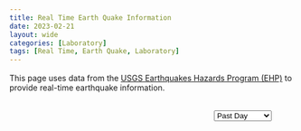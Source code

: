```yaml
---
title: Real Time Earth Quake Information
date: 2023-02-21
layout: wide
categories: [Laboratory]
tags: [Real Time, Earth Quake, Laboratory]
---
```

<style>
/* Paragraph */
article > p {
  padding: 0 2rem;
}

p {
  margin: 1rem 0;
}

/* Viewer */
.viewer {
  box-sizing: border-box;
  height: 100%;
  border-top: 1px solid var(--main-border-color);
  height: calc(100vh - 128px - 3.8rem);
}

.viewer-row {
  display: flex;
  height: 100%;
}

.viewer-column-70 {
  flex: 70%;
  width: 70%;
  height: 100%;
}

.viewer-column-30 {
  flex: 30%;
  width: 30%;
  height: 100%;
  padding-left: 2rem;
}

.quakes {
  height: 100%;
  overflow: hidden;
}

.quakes p {
  padding-right: 1rem;
}

.locations {
  height: calc(100% - 4rem);
}

.link-list {
  overflow-y: scroll;
  height: 100%;
  user-select: none;
}

x3d-canvas {
  display: block;
  width: 100%;
  height: 100%;
  aspect-ratio: unset;
}
</style>

<script type="module" src="/x_ite/assets/laboratory/earthquakes/earthquakes.mjs"></script>

This page uses data from the <a href="https://earthquake.usgs.gov">USGS Earthquakes Hazards Program (EHP)</a> to provide real-time earthquake information.

<div class="viewer">
  <div class="viewer-row">
     <div class="viewer-column-70"><x3d-canvas src="/x_ite/assets/laboratory/earthquakes/earthquakes.x3d" splashScreen="false"></x3d-canvas></div>
     <div class="viewer-column-30">
       <div class="quakes">
         <p>
           <select id="time" class="select">
              <option value="3">Past 30 Days</option>
              <option value="2">Past 7 Days</option>
              <option value="1" selected>Past Day</option>
              <option value="0">Past Hour</option>
           </select>
         </p>
         <div class="locations"></div>
       </div>
     </div>
  </div>
</div>
